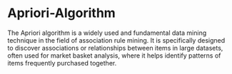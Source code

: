 # Apriori-Algorithm
The Apriori algorithm is a widely used and fundamental data mining technique in the field of association rule mining. It is specifically designed to discover associations or relationships between items in large datasets, often used for market basket analysis, where it helps identify patterns of items frequently purchased together. 
